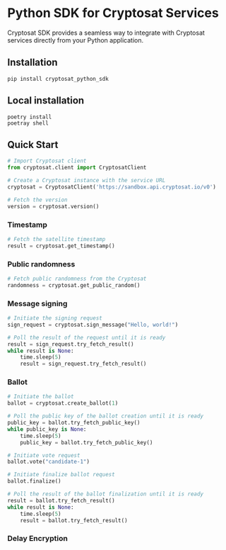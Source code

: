 # Python SDK for Cryptosat Services

Cryptosat SDK provides a seamless way to integrate with Cryptosat services directly from your Python application.

## Installation

    pip install cryptosat_python_sdk

## Local installation

    poetry install
    poetray shell

## Quick Start

```python
# Import Cryptosat client
from cryptosat.client import CryptosatClient

# Create a Cryptosat instance with the service URL
cryptosat = CryptosatClient('https://sandbox.api.cryptosat.io/v0')

# Fetch the version
version = cryptosat.version()
```

### Timestamp

```python
# Fetch the satellite timestamp
result = cryptosat.get_timestamp()
```

### Public randomness

```python
# Fetch public randomness from the Cryptosat
randomness = cryptosat.get_public_random()
```

### Message signing

```python
# Initiate the signing request
sign_request = cryptosat.sign_message("Hello, world!")

# Poll the result of the request until it is ready
result = sign_request.try_fetch_result()
while result is None:
    time.sleep(5)
    result = sign_request.try_fetch_result()
```

### Ballot

```python
# Initiate the ballot
ballot = cryptosat.create_ballot(1)

# Poll the public key of the ballot creation until it is ready
public_key = ballot.try_fetch_public_key()
while public_key is None:
    time.sleep(5)
    public_key = ballot.try_fetch_public_key()

# Initiate vote request
ballot.vote("candidate-1")

# Initiate finalize ballot request
ballot.finalize()

# Poll the result of the ballot finalization until it is ready
result = ballot.try_fetch_result()
while result is None:
    time.sleep(5)
    result = ballot.try_fetch_result()
```

### Delay Encryption

```python

```
